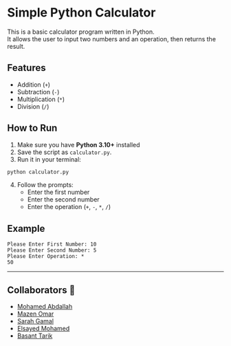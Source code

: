 # Simple Python Calculator

This is a basic calculator program written in Python.  
It allows the user to input two numbers and an operation, then returns the result.

## Features
- Addition (`+`)
- Subtraction (`-`)
- Multiplication (`*`)
- Division (`/`)

## How to Run
1. Make sure you have **Python 3.10+** installed
2. Save the script as `calculator.py`.
3. Run it in your terminal:

```bash
python calculator.py
```

4. Follow the prompts:
   - Enter the first number
   - Enter the second number
   - Enter the operation (`+`, `-`, `*`, `/`)

## Example
```text
Please Enter First Number: 10
Please Enter Second Number: 5
Please Enter Operation: *
50
```

---

## Collaborators 🤝
- [Mohamed Abdallah](https://github.com/mohamedabdallah82)
- [Mazen Omar](https://github.com/Mazen04om)
- [Sarah Gamal](https://github.com/SarahGamalOmar)
- [Elsayed Mohamed](https://github.com/ElsayedElemam)
- [Basant Tarik](https://github.com/Basant-Tarik01)
